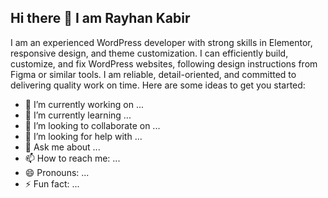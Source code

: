 ## Hi there 👋 I am Rayhan Kabir


I am an experienced WordPress developer with strong skills in Elementor, responsive design, and theme customization. I can efficiently build, customize, and fix WordPress websites, following design instructions from Figma or similar tools. I am reliable, detail-oriented, and committed to delivering quality work on time.
Here are some ideas to get you started:

- 🔭 I’m currently working on ...
- 🌱 I’m currently learning ...
- 👯 I’m looking to collaborate on ...
- 🤔 I’m looking for help with ...
- 💬 Ask me about ...
- 📫 How to reach me: ...
- 😄 Pronouns: ...
- ⚡ Fun fact: ...

